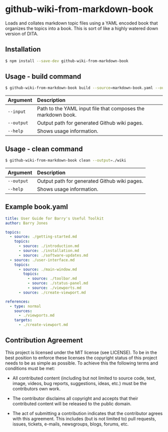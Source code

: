 # github-wiki-from-markdown-book

Loads and collates markdown topic files using a YAML encoded book that organizes the
topics into a book. This is sort of like a highly watered down version of DITA.


## Installation

```sh
$ npm install --save-dev github-wiki-from-markdown-book
```


## Usage - build command

```sh
$ github-wiki-from-markdown-book build --source=markdown-book.yaml --output=./wiki
```

| Argument       | Description                                                           |
|----------------|:----------------------------------------------------------------------|
| `--input`      | Path to the YAML input file that composes the markdown book.          |
| `--output`     | Output path for generated Github wiki pages.                          |
| `--help`       | Shows usage information.                                              |


## Usage - clean command

```sh
$ github-wiki-from-markdown-book clean --output=./wiki
```

| Argument       | Description                                                           |
|----------------|:----------------------------------------------------------------------|
| `--output`     | Output path for generated Github wiki pages.                          |
| `--help`       | Shows usage information.                                              |


## Example book.yaml

```yaml
title: User Guide for Barry's Useful Toolkit
author: Barry Jones

topics:
  - source: ./getting-started.md
    topics:
      - source: ./introduction.md
      - source: ./installation.md
      - source: ./software-updates.md
  - source: ./user-interface.md
    topics:
      - source: ./main-window.md
        topics:
          - source: ./toolbar.md
          - source: ./status-panel.md
          - source: ./viewports.md
      - source: ./create-viewport.md

references:
  - type: normal
    sources:
      - ./viewports.md
    targets:
      - ./create-viewport.md
```


## Contribution Agreement

This project is licensed under the MIT license (see LICENSE). To be in the best
position to enforce these licenses the copyright status of this project needs to
be as simple as possible. To achieve this the following terms and conditions
must be met:

- All contributed content (including but not limited to source code, text,
  image, videos, bug reports, suggestions, ideas, etc.) must be the
  contributors own work.

- The contributor disclaims all copyright and accepts that their contributed
  content will be released to the public domain.

- The act of submitting a contribution indicates that the contributor agrees
  with this agreement. This includes (but is not limited to) pull requests, issues,
  tickets, e-mails, newsgroups, blogs, forums, etc.
